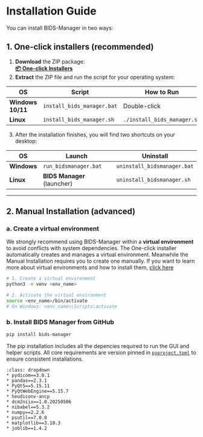 # Installation Guide
You can install BIDS-Manager in two ways:

## 1. One-click installers (recommended)

1. **Download** the ZIP package:  
   **[📦 One-click Installers](https://github.com/ANCPLabOldenburg/BIDS-Manager/raw/main/Installers/Installers.zip
)**
2. **Extract** the ZIP file and run the script for your operating system:

| OS               | Script                        | How to Run                         | Duration |
|------------------|-------------------------------|------------------------------------|---------|
| **Windows 10/11**| `install_bids_manager.bat`     | Double-click                        | ≈ 5 min |
| **Linux**        | `install_bids_manager.sh`      | `./install_bids_manager.sh`         | ≈ 5 min |

3. After the installation finishes, you will find two shortcuts on your desktop:

| OS          | Launch                    | Uninstall                      |
|-------------|---------------------------|--------------------------------|
| **Windows** | `run_bidsmanager.bat`      | `uninstall_bidsmanager.bat`    |
| **Linux**   | **BIDS Manager** (launcher)| `uninstall_bidsmanager.sh`     |

---


## 2. Manual Installation (advanced)

### a. Create a virtual environment 

We strongly recommend using BIDS-Manager within a **virtual environment** to avoid conflicts with system dependencies.
The One-click installer automatically creates and manages a virtual environment. Meanwhile the Manual Installation requires you to create one manually. If you want to learn more about virtual environments and how to install them, [click here](../extra/environment.md)

```bash
# 1. Create a virtual environment
python3 -m venv <env_name>

# 2. Activate the virtual environment
source <env_name>/bin/activate
# On Windows: <env_name>\Scripts\activate

```

### b. Install BIDS Manager from GitHub

```bash
pip install bids-manager
```

The pip installation includes all the depencies required to run the GUI and helper scripts. All core requirements are version pinned in [`pyproject.toml`](https://github.com/ANCPLabOldenburg/BIDS-Manager/blob/main/pyproject.toml) to ensure consistent installations. 

```{admonition} List of dependencies
:class: dropdown
* pydicom==3.0.1
* pandas==2.3.1
* PyQt5==5.15.11
* PyQtWebEngine==5.15.7
* heudiconv-ancp
* dcm2niix==1.0.20250506
* nibabel==5.3.2
* numpy==2.2.6
* psutil==7.0.0
* matplotlib==3.10.3
* joblib==1.4.2

``` 



